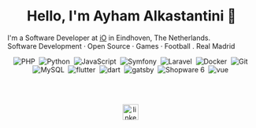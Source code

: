 <h1 align="center">Hello, I'm Ayham Alkastantini 👋</h1>

I'm a Software Developer at [iO](https://iodigital.com) in Eindhoven, The Netherlands.  
Software Development · Open Source · Games · Football . Real Madrid

<p align="center">
  <img src="https://api.iconify.design/fontisto/php.svg?color=%23787CB5&height=32" alt="PHP"/>&nbsp;
  <img src="https://api.iconify.design/logos/python.svg?width=32" alt="Python"/>&nbsp;
  <img src="https://api.iconify.design/logos/javascript.svg?width=32" alt="JavaScript"/>&nbsp;
  <img src="https://api.iconify.design/vscode-icons/file-type-symfony.svg?width=32" alt="Symfony"/>&nbsp;
  <img src="https://api.iconify.design/logos/laravel.svg?width=32" alt="Laravel"/>&nbsp;
  <img src="https://api.iconify.design/logos/docker-icon.svg?width=32" alt="Docker"/>&nbsp;
  <img src="https://api.iconify.design/bx:bxl-git.svg?color=%23f1502f&width=32" alt="Git"/>&nbsp;
  <img src="https://api.iconify.design/logos/mysql-icon.svg?width=32" alt="MySQL"/>&nbsp;
  <img src="https://api.iconify.design/logos/flutter.svg?width=32" alt="flutter"/>&nbsp;
  <img src="https://api.iconify.design/logos/dart.svg?width=32" alt="dart"/>&nbsp;
  <img src="https://api.iconify.design/logos/gatsby.svg?width=32" alt="gatsby"/>&nbsp;
  <img src="https://api.iconify.design/fa-brands/shopware.svg?color=%23179efe&width=32" alt="Shopware 6"/>&nbsp;
  <img src="https://api.iconify.design/logos/vue.svg?color=%23179efe&width=32" alt="vue"/>&nbsp;
</p>
<br>
<br>
<p align="center">
  <a href="https://nl.linkedin.com/in/ayham-alkastantini-1386a0139" title="linkedin" target="_blank"><img src="https://api.iconify.design/logos/linkedin-icon.svg?width=32" alt="linkedin" width="32" height="32"/></a>&nbsp;
</p>

<!--
**Ayhamalkastantini/Ayhamalkastantini/** is a ✨ _special_ ✨ repository because its `README.md` (this file) appears on your GitHub profile.

Here are some ideas to get you started:

- 🔭 I’m currently working on ...
- 🌱 I’m currently learning ...
- 👯 I’m looking to collaborate on ...
- 🤔 I’m looking for help with ...
- 💬 Ask me about ...
- 📫 How to reach me: ...
- 😄 Pronouns: ...
- ⚡ Fun fact: ...
-->
